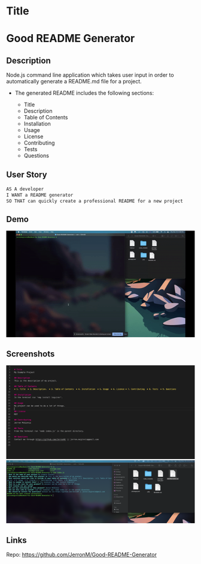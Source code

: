 
# Title
<h1> Good README Generator </h1>

## Description
Node.js command line application which takes user input in order to automatically generate a README.md file for a project.

* The generated README includes the following sections: 

  * Title
  * Description
  * Table of Contents
  * Installation
  * Usage
  * License
  * Contributing
  * Tests
  * Questions

## User Story
```
AS A developer
I WANT a README generator
SO THAT can quickly create a professional README for a new project
```


## Demo
<img src="https://github.com/JerronM/Good-README-Generator/blob/main/misc/demo.gif?raw=true">


## Screenshots
<img src="https://github.com/JerronM/Good-README-Generator/blob/main/misc/screenshot1.png?raw=true">
<img src="https://github.com/JerronM/Good-README-Generator/blob/main/misc/screenshot2.png?raw=true">


## Links
Repo: https://github.com/JerronM/Good-README-Generator
